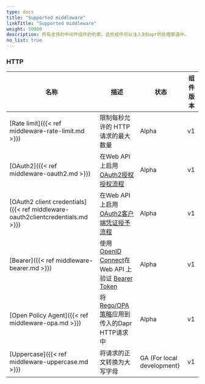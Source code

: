 ```yaml
---
type: docs
title: "Supported middleware"
linkTitle: "Supported middleware"
weight: 50000
description: 所有支持的中间件组件的列表，这些组件可以注入到Dapr的处理管道中。
no_list: true
---
```


### HTTP

| 名称                                                                             | 描述                                                                                                                | 状态                         | 组件版本 |
| ------------------------------------------------------------------------------ | ----------------------------------------------------------------------------------------------------------------- | -------------------------- | ---- |
| [Rate limit]({{< ref middleware-rate-limit.md >}})                             | 限制每秒允许的 HTTP 请求的最大数量                                                                                              | Alpha                      | v1   |
| [OAuth2]({{< ref middleware-oauth2.md >}})                                     | 在Web API上启用[OAuth2授权授权流程](https://tools.ietf.org/html/rfc6749#section-4.1)                                        | Alpha                      | v1   |
| [OAuth2 client credentials]({{< ref middleware-oauth2clientcredentials.md >}}) | 在Web API上启用[OAuth2客户端凭证授予流程](https://tools.ietf.org/html/rfc6749#section-4.4)                                     | Alpha                      | v1   |
| [Bearer]({{< ref middleware-bearer.md >}})                                     | 使用 [OpenID Connect](https://tools.ietf.org/html/rfc6750)在 Web API 上验证 [Bearer Token](https://openid.net/connect/) | Alpha                      | v1   |
| [Open Policy Agent]({{< ref middleware-opa.md >}})                             | 将[Rego/OPA策略](https://www.openpolicyagent.org/)应用到传入的Dapr HTTP请求中                                                 | Alpha                      | v1   |
| [Uppercase]({{< ref middleware-uppercase.md >}})                               | 将请求的正文转换为大写字母                                                                                                     | GA (For local development) | v1   |
